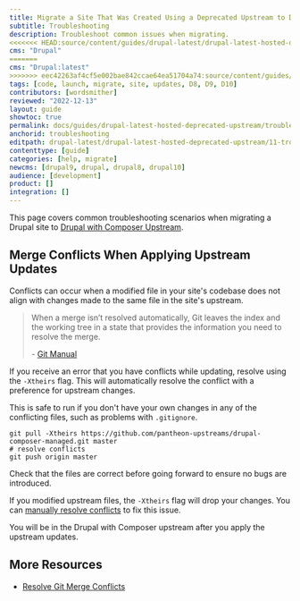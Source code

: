 ```yaml
---
title: Migrate a Site That Was Created Using a Deprecated Upstream to Drupal:latest
subtitle: Troubleshooting
description: Troubleshoot common issues when migrating.
<<<<<<< HEAD:source/content/guides/drupal-latest/drupal-latest-hosted-deprecated-upstream/11-troubleshooting.md
cms: "Drupal"
=======
cms: "Drupal:latest"
>>>>>>> eec42263af4cf5e002bae842ccae64ea51704a74:source/content/guides/drupal-latest/drupal-latest-hosted-deprecated-upstream/11-troubleshooting.md
tags: [code, launch, migrate, site, updates, D8, D9, D10]
contributors: [wordsmither]
reviewed: "2022-12-13"
layout: guide
showtoc: true
permalink: docs/guides/drupal-latest-hosted-deprecated-upstream/troubleshooting
anchorid: troubleshooting
editpath: drupal-latest/drupal-latest-hosted-deprecated-upstream/11-troubleshooting.md
contenttype: [guide]
categories: [help, migrate]
newcms: [drupal9, drupal, drupal8, drupal10]
audience: [development]
product: []
integration: []
---
```


This page covers common troubleshooting scenarios when migrating a Drupal site to [Drupal with Composer Upstream](/guides/integrated-composer#get-started-with-integrated-composer).

## Merge Conflicts When Applying Upstream Updates

Conflicts can occur when a modified file in your site's codebase does not align with changes made to the same file in the site's upstream.

> When a merge isn’t resolved automatically, Git leaves the index and the working tree in a state that provides the information you need to resolve the merge.
>
> \- [Git Manual](https://www.kernel.org/pub/software/scm/git/docs/)

If you receive an error that you have conflicts while updating, resolve using the `-Xtheirs` flag. This will automatically resolve the conflict with a preference for upstream changes.

This is safe to run if you don't have your own changes in any of the conflicting files, such as problems with `.gitignore`.

```bash{promptUser: user}
git pull -Xtheirs https://github.com/pantheon-upstreams/drupal-composer-managed.git master
# resolve conflicts
git push origin master
```

Check that the files are correct before going forward to ensure no bugs are introduced.

If you modified upstream files, the `-Xtheirs` flag will drop your changes. You can [manually resolve conflicts](/guides/git/resolve-merge-conflicts#manually-resolve-conflicts) to fix this issue.

You will be in the Drupal with Composer upstream after you apply the upstream updates.

## More Resources

- [Resolve Git Merge Conflicts](/guides/git/resolve-merge-conflicts)
